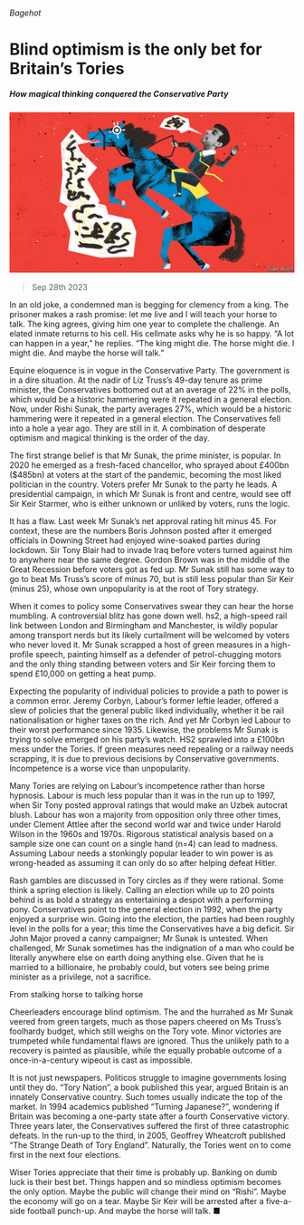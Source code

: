 ###### Bagehot

# Blind optimism is the only bet for Britain’s Tories 

##### How magical thinking conquered the Conservative Party 

![image](images/20230930_BRD000.jpg) 

> Sep 28th 2023 

In an old joke, a condemned man is begging for clemency from a king. The prisoner makes a rash promise: let me live and I will teach your horse to talk. The king agrees, giving him one year to complete the challenge. An elated inmate returns to his cell. His cellmate asks why he is so happy. “A lot can happen in a year,” he replies. “The king might die. The horse might die. I might die. And maybe the horse will talk.”

Equine eloquence is in vogue in the Conservative Party. The government is in a dire situation. At the nadir of Liz Truss’s 49-day tenure as prime minister, the Conservatives bottomed out at an average of 22% in the polls, which would be a historic hammering were it repeated in a general election. Now, under Rishi Sunak, the party averages 27%, which would be a historic hammering were it repeated in a general election. The Conservatives fell into a hole a year ago. They are still in it. A combination of desperate optimism and magical thinking is the order of the day. 

The first strange belief is that Mr Sunak, the prime minister, is popular. In 2020 he emerged as a fresh-faced chancellor, who sprayed about £400bn ($485bn) at voters at the start of the pandemic, becoming the most liked politician in the country. Voters prefer Mr Sunak to the party he leads. A presidential campaign, in which Mr Sunak is front and centre, would see off Sir Keir Starmer, who is either unknown or unliked by voters, runs the logic. 

It has a flaw. Last week Mr Sunak’s net approval rating hit minus 45. For context, these are the numbers Boris Johnson posted after it emerged officials in Downing Street had enjoyed wine-soaked parties during lockdown. Sir Tony Blair had to invade Iraq before voters turned against him to anywhere near the same degree. Gordon Brown was in the middle of the Great Recession before voters got as fed up. Mr Sunak still has some way to go to beat Ms Truss’s score of minus 70, but is still less popular than Sir Keir (minus 25), whose own unpopularity is at the root of Tory strategy. 

When it comes to policy some Conservatives swear they can hear the horse mumbling. A controversial blitz has gone down well. hs2, a high-speed rail link between London and Birmingham and Manchester, is wildly popular among transport nerds but its likely curtailment will be welcomed by voters who never loved it. Mr Sunak scrapped a host of green measures in a high-profile speech, painting himself as a defender of petrol-chugging motors and the only thing standing between voters and Sir Keir forcing them to spend £10,000 on getting a heat pump.

Expecting the popularity of individual policies to provide a path to power is a common error. Jeremy Corbyn, Labour’s former leftie leader, offered a slew of policies that the general public liked individually, whether it be rail nationalisation or higher taxes on the rich. And yet Mr Corbyn led Labour to their worst performance since 1935. Likewise, the problems Mr Sunak is trying to solve emerged on his party’s watch. HS2 sprawled into a £100bn mess under the Tories. If green measures need repealing or a railway needs scrapping, it is due to previous decisions by Conservative governments. Incompetence is a worse vice than unpopularity. 

Many Tories are relying on Labour’s incompetence rather than horse hypnosis. Labour is much less popular than it was in the run up to 1997, when Sir Tony posted approval ratings that would make an Uzbek autocrat blush. Labour has won a majority from opposition only three other times, under Clement Attlee after the second world war and twice under Harold Wilson in the 1960s and 1970s. Rigorous statistical analysis based on a sample size one can count on a single hand (n=4) can lead to madness. Assuming Labour needs a stonkingly popular leader to win power is as wrong-headed as assuming it can only do so after helping defeat Hitler. 

Rash gambles are discussed in Tory circles as if they were rational. Some think a spring election is likely. Calling an election while up to 20 points behind is as bold a strategy as entertaining a despot with a performing pony. Conservatives point to the general election in 1992, when the party enjoyed a surprise win. Going into the election, the parties had been roughly level in the polls for a year; this time the Conservatives have a big deficit. Sir John Major proved a canny campaigner; Mr Sunak is untested. When challenged, Mr Sunak sometimes has the indignation of a man who could be literally anywhere else on earth doing anything else. Given that he is married to a billionaire, he probably could, but voters see being prime minister as a privilege, not a sacrifice.

From stalking horse to talking horse

Cheerleaders encourage blind optimism. The  and the  hurrahed as Mr Sunak veered from green targets, much as those papers cheered on Ms Truss’s foolhardy budget, which still weighs on the Tory vote. Minor victories are trumpeted while fundamental flaws are ignored. Thus the unlikely path to a recovery is painted as plausible, while the equally probable outcome of a once-in-a-century wipeout is cast as impossible. 

It is not just newspapers. Politicos struggle to imagine governments losing until they do. “Tory Nation”, a book published this year, argued Britain is an innately Conservative country. Such tomes usually indicate the top of the market. In 1994 academics published “Turning Japanese?”, wondering if Britain was becoming a one-party state after a fourth Conservative victory. Three years later, the Conservatives suffered the first of three catastrophic defeats. In the run-up to the third, in 2005, Geoffrey Wheatcroft published “The Strange Death of Tory England”. Naturally, the Tories went on to come first in the next four elections.

Wiser Tories appreciate that their time is probably up. Banking on dumb luck is their best bet. Things happen and so mindless optimism becomes the only option. Maybe the public will change their mind on “Rishi”. Maybe the economy will go on a tear. Maybe Sir Keir will be arrested after a five-a-side football punch-up. And maybe the horse will talk. ■







